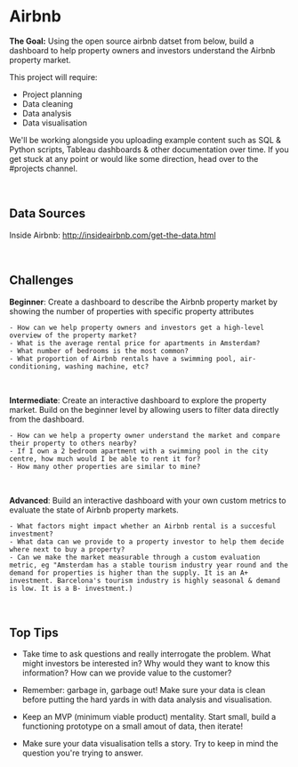 # Airbnb

**The Goal:** Using the open source airbnb datset from below, build a dashboard to help property owners and investors understand the Airbnb property market.

This project will require:
- Project planning
- Data cleaning
- Data analysis
- Data visualisation

We'll be working alongside you uploading example content such as SQL & Python scripts, Tableau dashboards & other documentation over time. If you get stuck at any point or would like some direction, head over to the #projects channel.

<br>

## Data Sources

Inside Airbnb: http://insideairbnb.com/get-the-data.html

<br>

## Challenges

**Beginner**: Create a dashboard to describe the Airbnb property market by showing the number of properties with specific property attributes

    - How can we help property owners and investors get a high-level overview of the property market?
    - What is the average rental price for apartments in Amsterdam?
    - What number of bedrooms is the most common?
    - What proportion of Airbnb rentals have a swimming pool, air-conditioning, washing machine, etc?

<br>

**Intermediate**: Create an interactive dashboard to explore the property market. Build on the beginner level by allowing users to filter data directly from the dashboard.

    - How can we help a property owner understand the market and compare their property to others nearby?
    - If I own a 2 bedroom apartment with a swimming pool in the city centre, how much would I be able to rent it for?
    - How many other properties are similar to mine?

<br>

**Advanced**: Build an interactive dashboard with your own custom metrics to evaluate the state of Airbnb property markets.

    - What factors might impact whether an Airbnb rental is a succesful investment?
    - What data can we provide to a property investor to help them decide where next to buy a property?
    - Can we make the market measurable through a custom evaluation metric, eg "Amsterdam has a stable tourism industry year round and the demand for properties is higher than the supply. It is an A+ investment. Barcelona's tourism industry is highly seasonal & demand is low. It is a B- investment.)

<br>

## Top Tips

- Take time to ask questions and really interrogate the problem. What might investors be interested in? Why would they want to know this information? How can we provide value to the customer?

- Remember: garbage in, garbage out! Make sure your data is clean before putting the hard yards in with data analysis and visualisation.

- Keep an MVP (minimum viable product) mentality. Start small, build a functioning prototype on a small amout of data, then iterate!

- Make sure your data visualisation tells a story. Try to keep in mind the question you're trying to answer.
